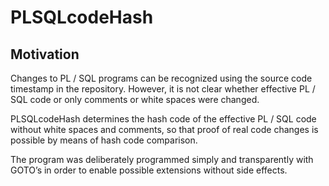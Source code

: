 # PLSQLcodeHash
## Motivation

Changes to PL / SQL programs can be recognized using the source code timestamp in the repository.
However, it is not clear whether effective PL / SQL code or only comments or white spaces were changed.

PLSQLcodeHash determines the hash code of the effective PL / SQL code without white spaces and comments, so that proof of real code changes is possible by means of hash code comparison.

The program was deliberately programmed simply and transparently with GOTO’s in order to enable possible extensions without side effects.

